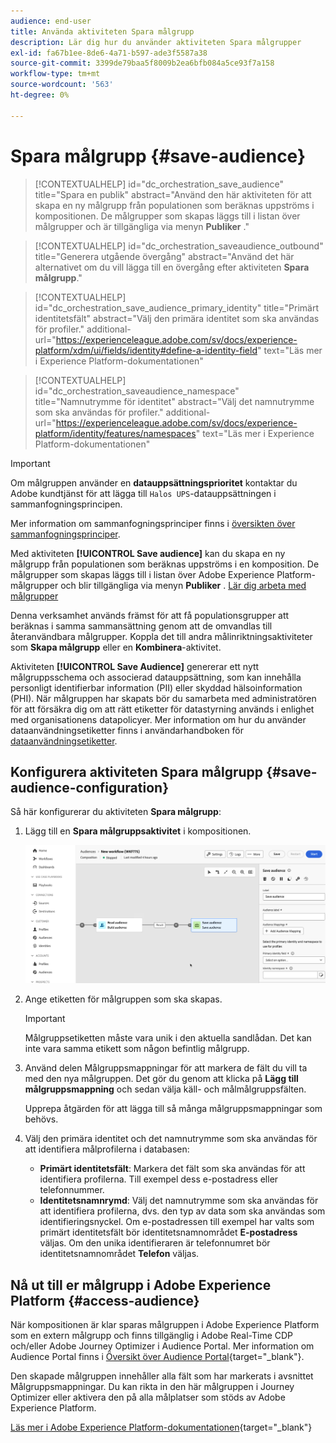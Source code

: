 ```yaml
---
audience: end-user
title: Använda aktiviteten Spara målgrupp
description: Lär dig hur du använder aktiviteten Spara målgrupper
exl-id: fa67b1ee-8de6-4a71-b597-ade3f5587a38
source-git-commit: 3399de79baa5f8009b2ea6bfb084a5ce93f7a158
workflow-type: tm+mt
source-wordcount: '563'
ht-degree: 0%

---
```


# Spara målgrupp {#save-audience}

>[!CONTEXTUALHELP]
>id="dc_orchestration_save_audience"
>title="Spara en publik"
>abstract="Använd den här aktiviteten för att skapa en ny målgrupp från populationen som beräknas uppströms i kompositionen. De målgrupper som skapas läggs till i listan över målgrupper och är tillgängliga via menyn **Publiker** ."

>[!CONTEXTUALHELP]
>id="dc_orchestration_saveaudience_outbound"
>title="Generera utgående övergång"
>abstract="Använd det här alternativet om du vill lägga till en övergång efter aktiviteten **Spara målgrupp**."

>[!CONTEXTUALHELP]
>id="dc_orchestration_save_audience_primary_identity"
>title="Primärt identitetsfält"
>abstract="Välj den primära identitet som ska användas för profiler."
>additional-url="https://experienceleague.adobe.com/sv/docs/experience-platform/xdm/ui/fields/identity#define-a-identity-field" text="Läs mer i Experience Platform-dokumentationen"

>[!CONTEXTUALHELP]
>id="dc_orchestration_saveaudience_namespace"
>title="Namnutrymme för identitet"
>abstract="Välj det namnutrymme som ska användas för profiler."
>additional-url="https://experienceleague.adobe.com/sv/docs/experience-platform/identity/features/namespaces" text="Läs mer i Experience Platform-dokumentationen"

>[!IMPORTANT]
>
>Om målgruppen använder en **datauppsättningsprioritet** kontaktar du Adobe kundtjänst för att lägga till `Halos UPS`-datauppsättningen i sammanfogningsprincipen.
>
>Mer information om sammanfogningsprinciper finns i [översikten över sammanfogningsprinciper](https://experienceleague.adobe.com/sv/docs/experience-platform/profile/merge-policies/overview).

Med aktiviteten **[!UICONTROL Save audience]** kan du skapa en ny målgrupp från populationen som beräknas uppströms i en komposition. De målgrupper som skapas läggs till i listan över Adobe Experience Platform-målgrupper och blir tillgängliga via menyn **Publiker** . [Lär dig arbeta med målgrupper](../../start/audiences.md)

Denna verksamhet används främst för att få populationsgrupper att beräknas i samma sammansättning genom att de omvandlas till återanvändbara målgrupper. Koppla det till andra målinriktningsaktiviteter som **Skapa målgrupp** eller en **Kombinera**-aktivitet.

Aktiviteten **[!UICONTROL Save Audience]** genererar ett nytt målgruppsschema och associerad datauppsättning, som kan innehålla personligt identifierbar information (PII) eller skyddad hälsoinformation (PHI). När målgruppen har skapats bör du samarbeta med administratören för att försäkra dig om att rätt etiketter för datastyrning används i enlighet med organisationens datapolicyer. Mer information om hur du använder dataanvändningsetiketter finns i användarhandboken för [dataanvändningsetiketter](https://experienceleague.adobe.com/sv/docs/experience-platform/data-governance/labels/user-guide).

## Konfigurera aktiviteten Spara målgrupp {#save-audience-configuration}

Så här konfigurerar du aktiviteten **Spara målgrupp**:

1. Lägg till en **Spara målgruppsaktivitet** i kompositionen.

   ![](../assets/save-audience.png)

1. Ange etiketten för målgruppen som ska skapas.

   >[!IMPORTANT]
   >
   >Målgruppsetiketten måste vara unik i den aktuella sandlådan. Det kan inte vara samma etikett som någon befintlig målgrupp.

1. Använd delen Målgruppsmappningar för att markera de fält du vill ta med den nya målgruppen. Det gör du genom att klicka på **Lägg till målgruppsmappning** och sedan välja käll- och målmålgruppsfälten.

   Upprepa åtgärden för att lägga till så många målgruppsmappningar som behövs.

1. Välj den primära identitet och det namnutrymme som ska användas för att identifiera målprofilerna i databasen:

   * **Primärt identitetsfält**: Markera det fält som ska användas för att identifiera profilerna. Till exempel dess e-postadress eller telefonnummer.
   * **Identitetsnamnrymd**: Välj det namnutrymme som ska användas för att identifiera profilerna, dvs. den typ av data som ska användas som identifieringsnyckel. Om e-postadressen till exempel har valts som primärt identitetsfält bör identitetsnamnområdet **E-postadress** väljas. Om den unika identifieraren är telefonnumret bör identitetsnamnområdet **Telefon** väljas.

## Nå ut till er målgrupp i Adobe Experience Platform {#access-audience}

När kompositionen är klar sparas målgruppen i Adobe Experience Platform som en extern målgrupp och finns tillgänglig i Adobe Real-Time CDP och/eller Adobe Journey Optimizer i Audience Portal. Mer information om Audience Portal finns i [Översikt över Audience Portal](https://experienceleague.adobe.com/sv/docs/experience-platform/segmentation/ui/audience-portal){target="_blank"}.

Den skapade målgruppen innehåller alla fält som har markerats i avsnittet Målgruppsmappningar. Du kan rikta in den här målgruppen i Journey Optimizer eller aktivera den på alla målplatser som stöds av Adobe Experience Platform.

[Läs mer i Adobe Experience Platform-dokumentationen](https://experienceleague.adobe.com/sv/docs/experience-platform/segmentation/ui/audience-portal){target="_blank"}

<!--

## Example{#save-audience-example}

The following example illustrates a simple audience update from targeting. A scheduler is added to run the workflow once a month. A query recovers all the profiles subscribed to the different application services available. The **Save audience** activity updates the audience by deleting profiles that have unsubscribed from the service since the last workflow execution and by adding the newly subscribed profiles.
-->
